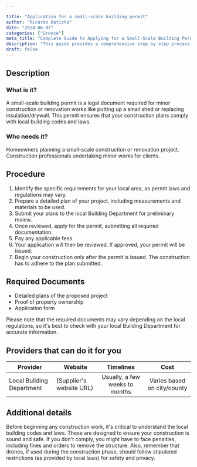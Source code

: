 ```yaml
---

title: "Application for a small-scale building permit"
author: "Ricardo Batista"
date: "2024-06-07"
categories: ["Greece"]
meta_title: "Complete Guide to Applying for a Small-Scale Building Permit"
description: "This guide provides a comprehensive step by step process to obtaining a small-scale building permit."
draft: false
---
```


## Description
### What is it?
A small-scale building permit is a legal document required for minor construction or renovation works like putting up a small shed or replacing insulation/drywall. This permit ensures that your construction plans comply with local building codes and laws.
### Who needs it?
Homeowners planning a small-scale construction or renovation project. Construction professionals undertaking minor works for clients.

## Procedure
1. Identify the specific requirements for your local area, as permit laws and regulations may vary.
2. Prepare a detailed plan of your project, including measurements and materials to be used.
3. Submit your plans to the local Building Department for preliminary review.
4. Once reviewed, apply for the permit, submitting all required documentation. 
5. Pay any applicable fees.
6. Your application will then be reviewed. If approved, your permit will be issued.
7. Begin your construction only after the permit is issued. The construction has to adhere to the plan submitted.

## Required Documents
- Detailed plans of the proposed project
- Proof of property ownership
- Application form

Please note that the required documents may vary depending on the local regulations, so it's best to check with your local Building Department for accurate information.

## Providers that can do it for you

| Provider        |     Website     |     Timelines    |       Cost      |
| --------------- | --------------- |  :-------------: | :-------------: |
|  Local Building Department |  (Supplier's website URL) | Usually, a few weeks to months | Varies based on city/county |

## Additional details

Before beginning any construction work, it's critical to understand the local building codes and laws. These are designed to ensure your construction is sound and safe. If you don't comply, you might have to face penalties, including fines and orders to remove the structure. Also, remember that drones, if used during the construction phase, should follow stipulated restrictions (as provided by local laws) for safety and privacy.